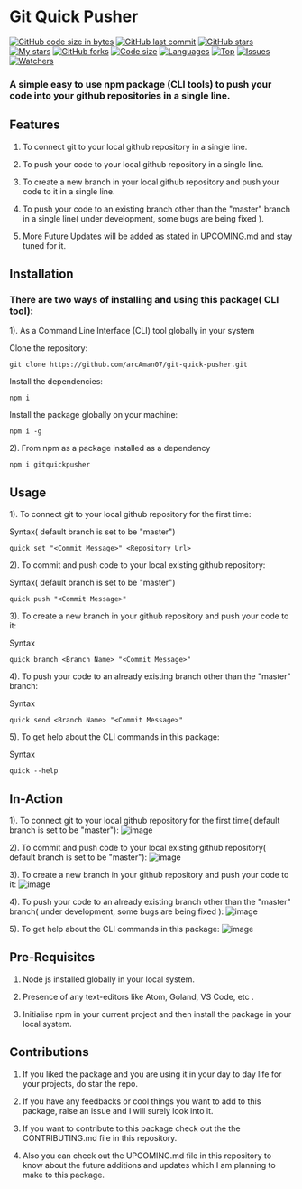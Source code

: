 # Git Quick Pusher

[![GitHub code size in bytes](https://img.shields.io/github/languages/code-size/arcAman07/git-quick-pusher?logo=github&style=for-the-badge)](https://github.com/arcAman07/)
[![GitHub last commit](https://img.shields.io/github/last-commit/arcAman07/git-quick-pusher?style=for-the-badge&logo=git)](https://github.com/arcAman07/)
[![GitHub stars](https://img.shields.io/github/stars/arcAman07/git-quick-pusher?style=for-the-badge)](https://github.com/arcAman07/git-quick-pusher/stargazers)
[![My stars](https://img.shields.io/github/stars/arcAman07?affiliations=OWNER%2CCOLLABORATOR&style=for-the-badge&label=My%20stars)](https://github.com/arcAman07/git-quick-pusher/stargazers)
[![GitHub forks](https://img.shields.io/github/forks/arcAman07/git-quick-pusher?style=for-the-badge&logo=git)](https://github.com/arcAman07/git-quick-pusher/network)
[![Code size](https://img.shields.io/github/languages/code-size/arcAman07/git-quick-pusher?style=for-the-badge)](https://github.com/arcAman07)
[![Languages](https://img.shields.io/github/languages/count/arcAman07/git-quick-pusher?style=for-the-badge)](https://github.com/arcAman07/git-quick-pusher)
[![Top](https://img.shields.io/github/languages/top/arcAman07/git-quick-pusher?style=for-the-badge&label=Top%20Languages)](https://github.com/arcAman07/git-quick-pusher)
[![Issues](https://img.shields.io/github/issues/arcAman07/git-quick-pusher?style=for-the-badge&label=Issues)](https://github.com/arcAman07/git-quick-pusher)
[![Watchers](https://img.shields.io/github/watchers/arcAman07/git-quick-pusher?label=Watch&style=for-the-badge)](https://github.com/arcAman07/git-quick-pusher/)

<h3>A simple easy to use npm package (CLI tools) to push your code into your github repositories in a single line.</h3>

## Features

1. To connect git to your local github repository in a single line.

2. To push your code to your local github repository in a single line.

3. To create a new branch in your local github repository and push your code to it in a single line.

4. To push your code to an existing branch other than the "master" branch in a single line( under development, some bugs are being fixed ).

5. More Future Updates will be added as stated in UPCOMING.md and stay tuned for it.

## Installation

<h3> There are two ways of installing and using this package( CLI tool): </h3>

1). As a Command Line Interface (CLI) tool globally in your system

Clone the repository:

```
git clone https://github.com/arcAman07/git-quick-pusher.git
```

Install the dependencies:

```
npm i
```

Install the package globally on your machine:

```
npm i -g
```

2). From npm as a package installed as a dependency

```
npm i gitquickpusher
```

## Usage

1). To connect git to your local github repository for the first time:

Syntax( default branch is set to be "master")

```
quick set "<Commit Message>" <Repository Url>
```

2). To commit and push code to your local existing github repository:

Syntax( default branch is set to be "master")

```
quick push "<Commit Message>"
```

3). To create a new branch in your github repository and push your code to it:

Syntax

```
quick branch <Branch Name> "<Commit Message>"
```

4). To push your code to an already existing branch other than the "master" branch:

Syntax

```
quick send <Branch Name> "<Commit Message>"
```

5). To get help about the CLI commands in this package:

Syntax

```
quick --help
```

## In-Action

1). To connect git to your local github repository for the first time( default branch is set to be "master"):
![image](https://user-images.githubusercontent.com/76823502/137325855-690239b4-859b-4948-9e03-db25e9f9c718.png)


2). To commit and push code to your local existing github repository( default branch is set to be "master"):
![image](https://user-images.githubusercontent.com/76823502/137324170-8e756186-3386-445e-9e13-2d9ac8989618.png)


3). To create a new branch in your github repository and push your code to it:
![image](https://user-images.githubusercontent.com/76823502/137324337-2a2b32d9-4e5f-457b-93de-72de160edebc.png)


4). To push your code to an already existing branch other than the "master" branch( under development, some bugs are being fixed ):
![image](https://user-images.githubusercontent.com/76823502/137326204-62c18d67-9b62-406e-ae50-90577a45c5f6.png)


5). To get help about the CLI commands in this package:
![image](https://user-images.githubusercontent.com/76823502/137324483-9b5a2c1a-e6c0-4255-b39a-448235298192.png)


## Pre-Requisites

1. Node js installed globally in your local system.

2. Presence of any text-editors like Atom, Goland, VS Code, etc .

3. Initialise npm in your current project and then install the package in your local system.

## Contributions

1. If you liked the package and you are using it in your day to day life for your projects, do star the repo.

2. If you have any feedbacks or cool things you want to add to this package, raise an issue and I will surely look into it.

3. If you want to contribute to this package check out the the CONTRIBUTING.md file in this repository.

4. Also you can check out the UPCOMING.md file in this repository to know about the future additions and updates which I am planning to make to this package.
